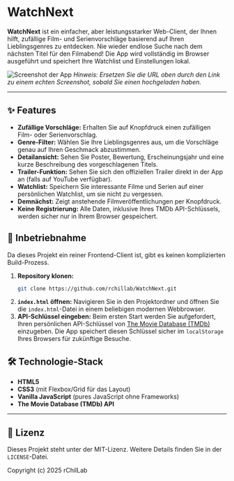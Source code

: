 # WatchNext

**WatchNext** ist ein einfacher, aber leistungsstarker Web-Client, der Ihnen hilft, zufällige Film- und Serienvorschläge basierend auf Ihren Lieblingsgenres zu entdecken. Nie wieder endlose Suche nach dem nächsten Titel für den Filmabend! Die App wird vollständig im Browser ausgeführt und speichert Ihre Watchlist und Einstellungen lokal.

![Screenshot der App](https.raw.githubusercontent.com/DavidGrn/MovieApp/master/screenshot.png)
*Hinweis: Ersetzen Sie die URL oben durch den Link zu einem echten Screenshot, sobald Sie einen hochgeladen haben.*

---

## ✨ Features

*   **Zufällige Vorschläge:** Erhalten Sie auf Knopfdruck einen zufälligen Film- oder Serienvorschlag.
*   **Genre-Filter:** Wählen Sie Ihre Lieblingsgenres aus, um die Vorschläge genau auf Ihren Geschmack abzustimmen.
*   **Detailansicht:** Sehen Sie Poster, Bewertung, Erscheinungsjahr und eine kurze Beschreibung des vorgeschlagenen Titels.
*   **Trailer-Funktion:** Sehen Sie sich den offiziellen Trailer direkt in der App an (falls auf YouTube verfügbar).
*   **Watchlist:** Speichern Sie interessante Filme und Serien auf einer persönlichen Watchlist, um sie nicht zu vergessen.
*   **Demnächst:** Zeigt anstehende Filmveröffentlichungen per Knopfdruck.
*   **Keine Registrierung:** Alle Daten, inklusive Ihres TMDb API-Schlüssels, werden sicher nur in Ihrem Browser gespeichert.

## 🚀 Inbetriebnahme

Da dieses Projekt ein reiner Frontend-Client ist, gibt es keinen komplizierten Build-Prozess.

1.  **Repository klonen:**
    ```bash
    git clone https://github.com/rchillab/WatchNext.git
    ```
2.  **`index.html` öffnen:** Navigieren Sie in den Projektordner und öffnen Sie die `index.html`-Datei in einem beliebigen modernen Webbrowser.
3.  **API-Schlüssel eingeben:** Beim ersten Start werden Sie aufgefordert, Ihren persönlichen API-Schlüssel von [The Movie Database (TMDb)](https.developer.themoviedb.org/docs/getting-started) einzugeben. Die App speichert diesen Schlüssel sicher im `localStorage` Ihres Browsers für zukünftige Besuche.

## 🛠️ Technologie-Stack

*   **HTML5**
*   **CSS3** (mit Flexbox/Grid für das Layout)
*   **Vanilla JavaScript** (pures JavaScript ohne Frameworks)
*   **The Movie Database (TMDb) API**

---

## 📄 Lizenz

Dieses Projekt steht unter der MIT-Lizenz. Weitere Details finden Sie in der `LICENSE`-Datei.

Copyright (c) 2025 rChilLab
